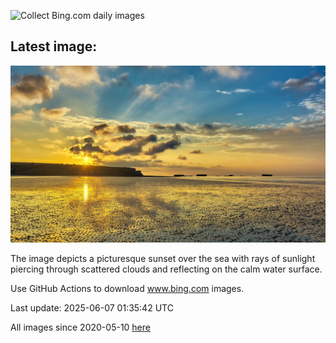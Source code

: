 ![Collect Bing.com daily images](https://github.com/counter2015/bing-daily-images/workflows/Collect%20Bing.com%20daily%20images/badge.svg)
## Latest image:
![](images/NormandyBeach.jpg)

The image depicts a picturesque sunset over the sea with rays of sunlight piercing through scattered clouds and reflecting on the calm water surface.

Use GitHub Actions to download www.bing.com images.

Last update: 2025-06-07 01:35:42 UTC

All images since 2020-05-10 [here](https://github.com/counter2015/bing-daily-images/tree/master/images)
